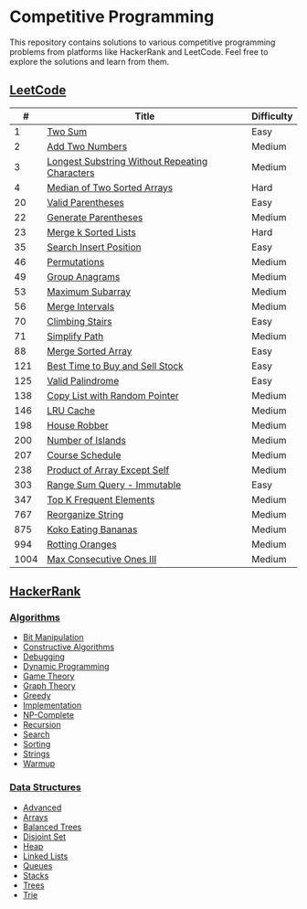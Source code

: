 # Competitive Programming
This repository contains solutions to various competitive programming problems from platforms like HackerRank and LeetCode. Feel free to explore the solutions and learn from them.

## [LeetCode](./LeetCode)

| # | Title | Difficulty |
|---| ----- | ---------- |
| 1 | [Two Sum](./LeetCode/1) | Easy |
| 2 | [Add Two Numbers](./LeetCode/2) | Medium |
| 3 | [Longest Substring Without Repeating Characters](./LeetCode/3) | Medium |
| 4 | [Median of Two Sorted Arrays](./LeetCode/4) | Hard |
| 20 | [Valid Parentheses](./LeetCode/20) | Easy |
| 22 | [Generate Parentheses](./LeetCode/22) | Medium |
| 23 | [Merge k Sorted Lists](./LeetCode/23) | Hard |
| 35 | [Search Insert Position](./LeetCode/35) | Easy |
| 46 | [Permutations](./LeetCode/46) | Medium |
| 49 | [Group Anagrams](./LeetCode/49) | Medium |
| 53 | [Maximum Subarray](./LeetCode/53) | Medium |
| 56 | [Merge Intervals](./LeetCode/56) | Medium |
| 70 | [Climbing Stairs](./LeetCode/70) | Easy |
| 71 | [Simplify Path](./LeetCode/71) | Medium |
| 88 | [Merge Sorted Array](./LeetCode/88) | Easy |
| 121 | [Best Time to Buy and Sell Stock](./LeetCode/121) | Easy |
| 125 | [Valid Palindrome](./LeetCode/125) | Easy |
| 138 | [Copy List with Random Pointer](./LeetCode/138) | Medium |
| 146 | [LRU Cache](./LeetCode/146) | Medium |
| 198 | [House Robber](./LeetCode/198) | Medium |
| 200 | [Number of Islands](./LeetCode/200) | Medium |
| 207 | [Course Schedule](./LeetCode/207) | Medium |
| 238 | [Product of Array Except Self](./LeetCode/238) | Medium |
| 303 | [Range Sum Query - Immutable](./LeetCode/303) | Easy |
| 347 | [Top K Frequent Elements](./LeetCode/347) | Medium |
| 767 | [Reorganize String](./LeetCode/767) | Medium |
| 875 | [Koko Eating Bananas](./LeetCode/875) | Medium |
| 994 | [Rotting Oranges](./LeetCode/994) | Medium |
| 1004 | [Max Consecutive Ones III](./LeetCode/1004) | Medium |

## [HackerRank](./HackerRank)

### [Algorithms](./HackerRank/algorithms)

- [Bit Manipulation](./HackerRank/algorithms/bit-manipulation)
- [Constructive Algorithms](./HackerRank/algorithms/constructive-algorithms)
- [Debugging](./HackerRank/algorithms/debugging)
- [Dynamic Programming](./HackerRank/algorithms/dynamic-programming)
- [Game Theory](./HackerRank/algorithms/game-theory)
- [Graph Theory](./HackerRank/algorithms/graph-theory)
- [Greedy](./HackerRank/algorithms/greedy)
- [Implementation](./HackerRank/algorithms/implementation)
- [NP-Complete](./HackerRank/algorithms/np-complete)
- [Recursion](./HackerRank/algorithms/recursion)
- [Search](./HackerRank/algorithms/search)
- [Sorting](./HackerRank/algorithms/sorting)
- [Strings](./HackerRank/algorithms/strings)
- [Warmup](./HackerRank/algorithms/warmup)

### [Data Structures](./HackerRank/data-structures)

- [Advanced](./HackerRank/data-structures/advanced)
- [Arrays](./HackerRank/data-structures/arrays)
- [Balanced Trees](./HackerRank/data-structures/balanced-trees)
- [Disjoint Set](./HackerRank/data-structures/disjoint-set)
- [Heap](./HackerRank/data-structures/heap)
- [Linked Lists](./HackerRank/data-structures/linked-lists)
- [Queues](./HackerRank/data-structures/queues)
- [Stacks](./HackerRank/data-structures/stacks)
- [Trees](./HackerRank/data-structures/trees)
- [Trie](./HackerRank/data-structures/trie)

